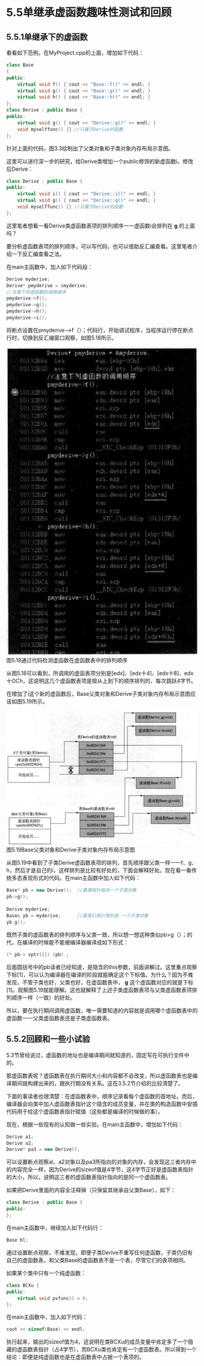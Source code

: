 # 5.5单继承虚函数趣味性测试和回顾  

## 5.5.1单继承下的虚函数  

看看如下范例。在MyProject.cpp的上面，增加如下代码：  

``` cpp
class Base  
{  
public:  
    virtual void f() { cout << "Base::f()" << endl; }  
    virtual void g() { cout << "Base::g()" << endl; }  
    virtual void h() { cout << "Base::h()" << endl; }  
};  
class Derive : public Base {  
public:  
    virtual void g() { cout << "Derive::g()" << endl; }  
    void myselffunc() {} //只属于Derive的函数  
};
```

针对上面的代码，图3.3绘制出了父类对象和子类对象内存布局示意图。  

这里可以进行深一步的研究，给Derive类增加一个public修饰的新虚函数i。修改后Derive：  

``` cpp
class Derive : public Base {  
public:  
    virtual void i() { cout << "Derive::i()" << endl; }  
    virtual void g() { cout << "Derive::g()" << endl; }  
    void myselffunc() {} //只属于Derive的函数  
};
```
这里笔者想看一看Derive类虚函数表项的排列顺序一一虚函数i会排列在 $\mathbf{g}$ 的上面吗？  

要分析虚函数表项的排列顺序，可以写代码，也可以借助反汇编查看。这里笔者介绍一下反汇编查看之法。  

在main主函数中，加人如下代码段：  

``` cpp
Derive myderive;  
Derive* pmyderive = &myderive;
//注意下列虚函数的调用顺序  
pmyderive->f();  
pmyderive->g();  
pmyderive->h();  
pmyderive->i();
```

将断点设置在pmyderive—>f（）；代码行，开始调试程序，当程序运行停在断点行时，切换到反汇编窗口观察，如图5.18所示。  

![](images/f02e5a55b2b3d01de02cc18c49f3ccf06bc507658b2fed19eab6e73c0b2928b5.jpg)  
图5.18通过代码检测虚函数在虚函数表中的排列顺序  

从图5.18可以看到，所调用的虚函表项分别是[edx]、[edx十4]、[edx十8]、edx十OCh，这说明这几个虚函数表项是按从上到下的顺序排列的，每次跳跃4字节。  

在增加了i这个新的虚函数后，Base父类对象和Derive子类对象内存布局示意图应该如图5.19所示。  

![](images/adc4db52517cf7e2ddbb0c77c9c712e3cf3b05012940a56028f4da728277de67.jpg)  
图5.19Base父类对象和Derive子类对象内存布局示意图  

从图5.19中看到了子类Derive虚函数表项的排列，首先顺序跟父类一样一一f、g、h，然后才是自己的i，这样排列是比较有好处的，下面会解释好处。现在看一看传统多态表现形式的代码。在main主函数中加人如下代码：  

``` cpp
Base* pb = new Derive();  //基类指针指向一个子类对象  
pb->g();  
  
Derive myderive;  
Base& yb = myderive;      //基类引用引用的是 一个子类对象  
yb.g();
```

既然子类的虚函数表的排列顺序与父类一致，所以想一想这种类似pb>g（）；的代，在编译的时候能不能被编译器编译成如下形式：

``` cpp
(* pb-> vptr[1]) (pb) ;
```

后面圆括号中的pb读者已经知道，是隐含的this参数，前面讲解过。这里重点观察下标[1]，可以认为编译器在编译的阶段就能确定这个下标值。为什么？因为不难发现，不管子类也好，父类也好，在虚函数表中， $\mathbf{g}$ 这个虚函数对应的就是下标[1]。观察图5.19就能理解。这也就解释了上述子类虚函数表项与父类虚函数表项排列顺序一样（一致）的好处。  

所以，要在执行期间调用虚函数，唯一需要知道的内容就是调用哪个虚函数表中的虚函数一一父类虚函数表还是子类虚函数表。  

## 5.5.2回顾和一些小试验  

5.3节曾经说过，虚函数的地址也是编译期间就知道的，固定写在可执行文件中的。  

那虚函数表呢？虚函数表在执行期间大小和内容都不会改变，所以虚函数表也是编译期间就构建出来的，跟执行期没有关系。这在3.5.2节介绍的比较清楚了。  

下面的事读者也很清楚：在虚函数表中，顺序记录看每个虚函数的首地址。而后，编译器会向类中加人虚函数表指针这个隐含的成员变量，并在类的构造函数中安插代码用于给这个虚函数表指针赋值（这些都是编译的时候做的事）。  

现在，根据一些现有的认知做一些实验。在main主函数中，增加如下代码：  

``` cpp
Derive a1;  
Derive a2;  
Derive* pa3 = new Derive();
```

可以设置断点观察al、a2对象以及pa3所指向的对象的内存，会发现这三者内存中的内容完全一样，因为Derive的sizeof值是4字节，这4字节正好是虚函数表指针的大小，所以，说明这三者的虚函数表指针指向的是同一个虚函数表。  

如果把Derive里面的内容全注释掉（只保留其继承自父类Base），如下：  

``` cpp
class Derive : public Base {  
public:  
};
```

在main主函数中，继续加入如下代码行：

``` cpp
Base bl;
```
通过设置断点观察，不难发现，即便子类Derive不重写任何虚函数，子类仍旧有自己的虚函数表，和父类Base的虚函数表不是一个表，尽管它们的表项相同。  

如果某个类中只有一个纯虚函数：  

``` cpp
class BCXu {  
public:  
    virtual void pvfunc() = 0;  
};
```

在main主函数中，加入如下代码：

``` cpp
cout << sizeof(Base) << endl;
```

执行起来，输出的sizeof值为4，这说明在类BCXu的成员变量中肯定多了一个隐藏的虚函数表指针（占4学节），而BCXu类也肯定有一个虚函数表。所以得到一个结论：即便是纯虚函数也是在虚函数表中占据一个表项的。
